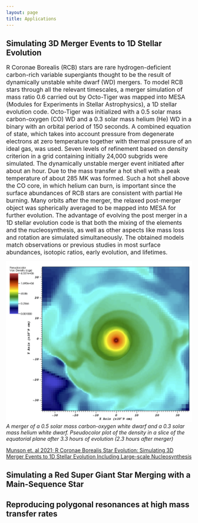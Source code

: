 ```yaml
---
layout: page
title: Applications
---
```



## Simulating 3D Merger Events to 1D Stellar Evolution

<font size="3pt"> R Coronae Borealis (RCB) stars are rare hydrogen-deficient carbon-rich variable supergiants thought to be the result of dynamically unstable white dwarf (WD) mergers. To model RCB stars through all the relevant timescales, a merger simulation of mass ratio 0.6 carried out by Octo-Tiger was mapped into MESA (Modules for Experiments in Stellar Astrophysics), a 1D stellar evolution code. Octo-Tiger was initialized with a 0.5 solar mass carbon-oxygen (CO) WD and a 0.3 solar mass helium (He) WD in a binary with an orbital period of 150 seconds. A combined equation of state, which takes into account pressure from degenerate electrons at zero temperature together with thermal pressure of an ideal gas, was used. Seven levels of refinement based on density criterion in a grid containing initially 24,000 subgrids were simulated. The dynamically unstable merger event initiated after about an hour. Due to the mass transfer a hot shell with a peak temperature of about 285 MK was formed. Such a hot shell above the CO core, in which helium can burn, is important since the surface abundances of RCB stars are consistent with partial He burning. Many orbits after the merger, the relaxed post-merger object was spherically averaged to be mapped into MESA for further evolution. The advantage of evolving the post merger in a 1D stellar evolution code is that both the mixing of the elements and the nucleosynthesis, as well as other aspects like mass loss and rotation are simulated simultaneously. The obtained models match observations or previous studies in most surface abundances, isotopic ratios, early evolution, and lifetimes. </font>

![](munson2021.png)
 *A merger of a 0.5 solar mass carbon-oxygen white dwarf and a 0.3 solar mass helium white dwarf. Pseudocolor plot of the density in a slice of the equatorial plane after 3.3 hours of evolution (2.3 hours after merger)* 

[Munson et. al 2021; R Coronae Borealis Star Evolution: Simulating 3D Merger Events to 1D Stellar Evolution Including Large-scale Nucleosynthesis](https://ui.adsabs.harvard.edu/abs/2021ApJ...911..103M/abstract)



## Simulating a Red Super Giant Star Merging with a Main-Sequence Star


## Reproducing polygonal resonances at high mass transfer rates
